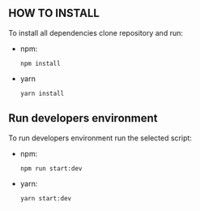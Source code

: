 ## HOW TO INSTALL

To install all dependencies clone repository and run:

- npm:
  ```
  npm install
  ```
- yarn

  ```
  yarn install
  ```

## Run developers environment

To run developers environment run the selected script:

- npm:

  ```
  npm run start:dev
  ```

- yarn:
  ```
  yarn start:dev
  ```
